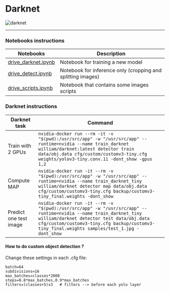 # Darknet
![darknet](https://pjreddie.com/static/img/darknet.png)

---

### Notebooks instructions

| Notebooks | Description |
| --- | --- |
| [drive_darknet.ipynb](drive_darknet.ipynb) | Notebook for training a new model |
| [drive_detect.ipynb](drive_detect.ipynb) | Notebook for inference only (cropping and splitting images) |
| [drive_scripts.ipynb](drive_scripts.ipynb) | Notebook that contains some images scripts |

### Darknet instructions

| Darknet task | Command |
| --- | --- |
| Train with 2 GPUs | `nvidia-docker run --rm -it -v "$(pwd):/usr/src/app" -w "/usr/src/app" --runtime=nvidia --name train_darknet william/darknet:latest detector train data/obj.data cfg/custom/customv3-tiny.cfg weights/yolov3-tiny.conv.11 -dont_show -gpus 1,2` |
| Compute MAP | `nvidia-docker run -it --rm -v "$(pwd):/usr/src/app" -w "/usr/src/app" --runtime=nvidia --name train_darknet_tiny william/darknet detector map data/obj.data cfg/custom/customv3-tiny.cfg backup/customv3-tiny_final.weights -dont_show` |
| Predict one test image | `nvidia-docker run -it --rm -v "$(pwd):/usr/src/app" -w "/usr/src/app" --runtime=nvidia --name train_darknet_tiny william/darknet detector test data/obj.data cfg/custom/customv3-tiny.cfg backup/customv3-tiny_final.weights samples/test_1.jpg -dont_show` |


#### How to do custom object detection ?

Change these settings in each .cfg file:

```
batch=64
subdivisions=16
max_batches=classes*2000
steps=0.8*max_batches,0.9*max_batches
filters=(classes+5)x3   # filters --> before each yolo layer
```

